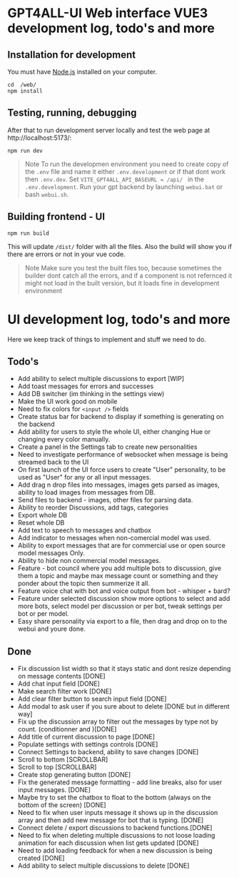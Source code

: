 # GPT4ALL-UI Web interface VUE3 development log, todo's and more

## Installation for development

You must have [Node.js](https://nodejs.org/en) installed on your computer. 

```
cd  /web/
npm install
```
## Testing, running, debugging

After that to run development server locally and test the web page at http://localhost:5173/:

```
npm run dev
```

> Note
> To run the developmen environment you need to create copy of the `.env` file and name it either `.env.development` or if that dont work then `.env.dev`. Set `VITE_GPT4ALL_API_BASEURL = /api/ ` in the `.env.development`. 
> Run your gpt backend by launching `webui.bat` or bash `webui.sh`.

## Building frontend - UI

```
npm run build
```

This will update `/dist/` folder with all the files. Also the build will show you if there are errors or not in your vue code.

> Note
> Make sure you test the built files too, because sometimes the builder dont catch all the errors, and if a component is not refernced it might not load in the built version, but it loads fine in development environment

# UI development log, todo's and more

Here we keep track of things to implement and stuff we need to do.
## Todo's

- Add ability to select multiple discussions to export [WIP]
- Add toast messages for errors and successes
- Add DB switcher (im thinking in the settings view)
- Make the UI work good on mobile
- Need to fix colors for `<input />` fields
- Create status bar for backend to display if something is generating on the backend
- Add ability for users to style the whole UI, either changing Hue or changing every color manually.
- Create a panel in the Settings tab to create new personalities
- Need to investigate performance of websocket when message is being streamed back to the UI
- On first launch of the UI force users to create "User" personality, to be used as "User" for any or all input messages.
- Add drag n drop files into messages, images gets parsed as images, ability to load images from messages from DB.
- Send files to backend - images, other files for parsing data.
- Ability to reorder Discussions, add tags, categories
- Export whole DB
- Reset whole DB
- Add text to speech to messages and chatbox
- Add indicator to messages when non-comercial model was used. 
- Ability to export messages that are for commercial use or open source model messages Only.
- Ability to hide non commercial model messages.
- Feature - bot council where you add multiple bots to discussion, give them a topic and maybe max message count or something and they ponder about the topic then summerize it all.
- Feature voice chat with bot and voice output from bot - whisper + bard?
- Feature under selected discussion show more options to select and add more bots, select model per discussion or per bot, tweak settings per bot or per model.
- Easy share personality via export to a file, then drag and drop on to the webui and youre done.

## Done

- Fix discussion list width so that it stays static and dont resize depending on message contents [DONE]
- Add chat input field [DONE]
- Make search filter work [DONE]
- Add clear filter button to search input field [DONE]
- Add modal to ask user if you sure about to delete [DONE but in different way]
- Fix up the discussion array to filter out the messages by type not by count. (conditionner and )[DONE]
- Add title of current discussion to page [DONE]
- Populate settings with settings controls [DONE]
- Connect Settings to backend, ability to save changes [DONE]
- Scroll to bottom [SCROLLBAR]
- Scroll to top [SCROLLBAR]
- Create stop generating button [DONE]
- Fix the generated message formatting - add line breaks, also for user input messages. [DONE]
- Maybe try to set the chatbox to float to the bottom (always on the bottom of the screen) [DONE]
- Need to fix when user inputs message it shows up in the discussion array and then add new message for bot that is typing. [DONE]
- Connect delete / export discussions to backend functions.[DONE]
- Need to fix when deleting multiple discussions to not loose loading animation for each discussion when list gets updated [DONE]
- Need to add loading feedback for when a new discussion is being created [DONE]
- Add ability to select multiple discussions to delete [DONE]